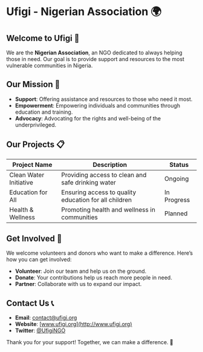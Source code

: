# Ufigi - Nigerian Association 🌍

## Welcome to Ufigi 🤝

We are the **Nigerian Association**, an NGO dedicated to always helping those in need. Our goal is to provide support and resources to the most vulnerable communities in Nigeria.

## Our Mission 🎯

- **Support**: Offering assistance and resources to those who need it most.
- **Empowerment**: Empowering individuals and communities through education and training.
- **Advocacy**: Advocating for the rights and well-being of the underprivileged.

## Our Projects 📋

| Project Name         | Description                                            | Status     |
|----------------------|--------------------------------------------------------|------------|
| Clean Water Initiative | Providing access to clean and safe drinking water      | Ongoing    |
| Education for All    | Ensuring access to quality education for all children  | In Progress|
| Health & Wellness    | Promoting health and wellness in communities           | Planned    |

## Get Involved 🙌

We welcome volunteers and donors who want to make a difference. Here’s how you can get involved:

- **Volunteer**: Join our team and help us on the ground.
- **Donate**: Your contributions help us reach more people in need.
- **Partner**: Collaborate with us to expand our impact.

## Contact Us 📞

- **Email**: contact@ufigi.org
- **Website**: [www.ufigi.org](http://www.ufigi.org)
- **Twitter**: [@UfigiNGO](https://twitter.com/UfigiNGO)

Thank you for your support! Together, we can make a difference. 💚
